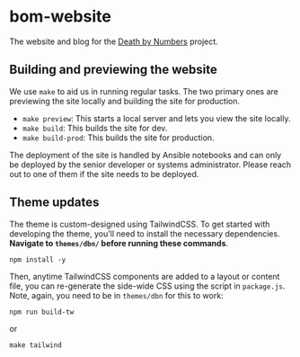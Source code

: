 # bom-website

The website and blog for the [Death by Numbers](https://deathbynumbers.org/) project.

## Building and previewing the website

We use `make` to aid us in running regular tasks. The two primary ones are previewing the site locally and building the site for production. 

- `make preview`: This starts a local server and lets you view the site locally. 
- `make build`: This builds the site for dev. 
- `make build-prod`: This builds the site for production. 

The deployment of the site is handled by Ansible notebooks and can only be deployed by the senior developer or systems administrator. Please reach out to one of them if the site needs to be deployed.

## Theme updates

The theme is custom-designed using TailwindCSS. To get started with developing the theme, you'll need to install the necessary dependencies. **Navigate to `themes/dbn/` before running these commands**.

```
npm install -y
```

Then, anytime TailwindCSS components are added to a layout or content file, you can re-generate the side-wide CSS using the script in `package.js`. Note, again, you need to be in `themes/dbn` for this to work:

```
npm run build-tw
```

or 

```
make tailwind
```
